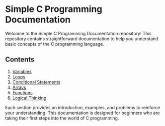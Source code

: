 # Simple C Programming Documentation

Welcome to the Simple C Programming Documentation repository! This repository contains straightforward documentation to help you understand basic concepts of the C programming language.

## Contents

1. [Variables](#variables)
2. [Loops](#loops)
3. [Conditional Statements](#conditional-statements)
4. [Arrays](#arrays)
5. [Functions](#functions)
6. [Logical Thinking](#logical-thinking)


Each section provides an introduction, examples, and problems to reinforce your understanding. This documentation is designed for beginners who are taking their first steps into the world of C programming.

